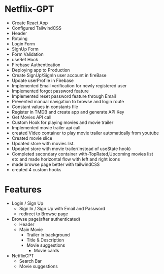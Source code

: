 # Netflix-GPT
- Create React App
- Configured TailwindCSS
- Header
- Rotuing
- Login Form
- SignUp Form
- Form Validation
- useRef Hook
- Firebase Authentication
- Deploying app to Production
- Create SignUp/SignIn user account in fireBase
- Update userProfile in Firebase
- Implemented Email verification for newly registered user
- Implemented forgot password feature
- Implemented reset password feature through Email
- Prevented manual navigation to browse and login route 
- Constant values in constants file
- Register in TMDB and create app and generate API Key
- Get Movies API call
- Custom Hook for playing movies and movie trailer
- Implemented movie trailer api call
- created Video container to play movie trailer automatically from youtube
- Created movie slice
- Updated store with movies list.
- Updated store with movie trailer(instead of useState hook)
- Completed secondary container with-TopRated,Upcoming movies list etc and made horizontal flow with left and right icons
- made browse page better with tailwindCSS
- created 4 custom hooks

# Features
- Login / Sign Up
  - Sign In / Sign Up with Email and Password
  - redirect to Browse page
- Browse page(after authenticated)
  - Header
  - Main Movie
    - Trailer in background
    - Title & Description
    - Movie suggestions
      - Movie cards
- NetflixGPT
  - Search Bar
  - Movie suggestions